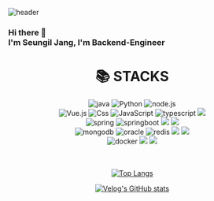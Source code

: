 ![header](https://capsule-render.vercel.app/api?type=cylinder&color=7BD1D2&height=150&section=header&text=Terry&fontColor=ffffff&fontSize=70&animation=fadeIn&fontAlignY=55)


### Hi there 👋 </br>I'm Seungil Jang, I'm Backend-Engineer

<div align=center><h1>📚 STACKS</h1></div>
<div align=center> 
<img alt="java" src="https://img.shields.io/badge/java-007396?style=for-the-badge&logo=java&logoColor=white">
<img alt="Python" src="https://img.shields.io/badge/Python-3776AB?style=for-the-badge&logo=Python&logoColor=white"> 
<img alt="node.js" src ="https://img.shields.io/badge/node.js-339933.svg?&style=for-the-badge&logo=redux&logoColor=white"/>
<br>  
<img alt="Vue.js" src="https://img.shields.io/badge/Vue.js-4FC08D?style=for-the-badge&logo=Vue.js&logoColor=white"> 
<img alt="Css" src ="https://img.shields.io/badge/CSS3-1572B6.svg?&style=for-the-badge&logo=CSS3&logoColor=white"/>
<img alt="JavaScript" src ="https://img.shields.io/badge/JavaScriipt-F7DF1E.svg?&style=for-the-badge&logo=JavaScript&logoColor=black"/> 
<img alt="typescript" src ="https://img.shields.io/badge/typescript-3178C6.svg?&style=for-the-badge&logo=typescript&logoColor=black"/> 
<img src="https://img.shields.io/badge/jquery-0769AD?style=for-the-badge&logo=jquery&logoColor=white"> 
<br>
<img alt="spring" src="https://img.shields.io/badge/spring-6DB33F.svg?&style=for-the-badge&logo=spring&logoColor=white"/> 
<img alt="springboot" src="https://img.shields.io/badge/springboot-6DB33F.svg?&style=for-the-badge&logo=springboot&logoColor=white"/>
<img src="https://img.shields.io/badge/express-000000?style=for-the-badge&logo=express&logoColor=white"> 
<img src="https://img.shields.io/badge/django-092E20?style=for-the-badge&logo=django&logoColor=white"> 
<br>
<img alt="mongodb" src ="https://img.shields.io/badge/mongodb-47A248.svg?&style=for-the-badge&logo=mongodb&logoColor=white"/>
<img alt="oracle" src ="https://img.shields.io/badge/oracle-F80000.svg?&style=for-the-badge&logo=oracle&logoColor=white"/> 
<img alt="redis" src ="https://img.shields.io/badge/redis-DC382D.svg?&style=for-the-badge&logo=redis&logoColor=white"/> 
<img src="https://img.shields.io/badge/mysql-4479A1?style=for-the-badge&logo=mysql&logoColor=white"> 
<img src="https://img.shields.io/badge/mariaDB-003545?style=for-the-badge&logo=mariaDB&logoColor=white"> 
<br>
<img alt="docker" src ="https://img.shields.io/badge/docker-2496ED.svg?&style=for-the-badge&logo=docker&logoColor=white"/> 
<img src="https://img.shields.io/badge/linux-FCC624?style=for-the-badge&logo=linux&logoColor=black"> 
<img src="https://img.shields.io/badge/apache tomcat-F8DC75?style=for-the-badge&logo=apachetomcat&logoColor=white">
<br>
<br>

<br/>
  
[![Top Langs](https://github-readme-stats.vercel.app/api/top-langs/?username=SeungIlJang&layout=compact)](https://github.com/anuraghazra/github-readme-stats)

[![Velog's GitHub stats](https://velog-readme-stats.vercel.app/api?name=somm&color=dark)](https://velog.io/@somm)
</div>
<!--
**SeungIlJang/SeungIlJang** is a ✨ _special_ ✨ repository because its `README.md` (this file) appears on your GitHub profile.

Here are some ideas to get you started:

- 🔭 I’m currently working on ...
- 🌱 I’m currently learning ...
- 👯 I’m looking to collaborate on ...
- 🤔 I’m looking for help with ...
- 💬 Ask me about ...
- 📫 How to reach me: ...
- 😄 Pronouns: ...
- ⚡ Fun fact: ...
-->
